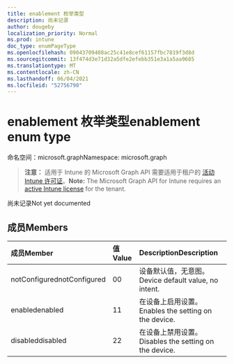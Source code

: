 ```yaml
---
title: enablement 枚举类型
description: 尚未记录
author: dougeby
localization_priority: Normal
ms.prod: intune
doc_type: enumPageType
ms.openlocfilehash: 09043709408ac25c41e8cef61157fbc7819f3d8d
ms.sourcegitcommit: 13f474d3e71d32a5dfe2efebb351e3a1a5aa9685
ms.translationtype: MT
ms.contentlocale: zh-CN
ms.lasthandoff: 06/04/2021
ms.locfileid: "52756790"
---
```

# <a name="enablement-enum-type"></a><span data-ttu-id="1d699-103">enablement 枚举类型</span><span class="sxs-lookup"><span data-stu-id="1d699-103">enablement enum type</span></span>

<span data-ttu-id="1d699-104">命名空间：microsoft.graph</span><span class="sxs-lookup"><span data-stu-id="1d699-104">Namespace: microsoft.graph</span></span>

> <span data-ttu-id="1d699-105">**注意：** 适用于 Intune 的 Microsoft Graph API 需要适用于租户的 [活动 Intune 许可证](https://go.microsoft.com/fwlink/?linkid=839381)。</span><span class="sxs-lookup"><span data-stu-id="1d699-105">**Note:** The Microsoft Graph API for Intune requires an [active Intune license](https://go.microsoft.com/fwlink/?linkid=839381) for the tenant.</span></span>

<span data-ttu-id="1d699-106">尚未记录</span><span class="sxs-lookup"><span data-stu-id="1d699-106">Not yet documented</span></span>

## <a name="members"></a><span data-ttu-id="1d699-107">成员</span><span class="sxs-lookup"><span data-stu-id="1d699-107">Members</span></span>
|<span data-ttu-id="1d699-108">成员</span><span class="sxs-lookup"><span data-stu-id="1d699-108">Member</span></span>|<span data-ttu-id="1d699-109">值</span><span class="sxs-lookup"><span data-stu-id="1d699-109">Value</span></span>|<span data-ttu-id="1d699-110">Description</span><span class="sxs-lookup"><span data-stu-id="1d699-110">Description</span></span>|
|:---|:---|:---|
|<span data-ttu-id="1d699-111">notConfigured</span><span class="sxs-lookup"><span data-stu-id="1d699-111">notConfigured</span></span>|<span data-ttu-id="1d699-112">0</span><span class="sxs-lookup"><span data-stu-id="1d699-112">0</span></span>|<span data-ttu-id="1d699-113">设备默认值，无意图。</span><span class="sxs-lookup"><span data-stu-id="1d699-113">Device default value, no intent.</span></span>|
|<span data-ttu-id="1d699-114">enabled</span><span class="sxs-lookup"><span data-stu-id="1d699-114">enabled</span></span>|<span data-ttu-id="1d699-115">1</span><span class="sxs-lookup"><span data-stu-id="1d699-115">1</span></span>|<span data-ttu-id="1d699-116">在设备上启用设置。</span><span class="sxs-lookup"><span data-stu-id="1d699-116">Enables the setting on the device.</span></span>|
|<span data-ttu-id="1d699-117">disabled</span><span class="sxs-lookup"><span data-stu-id="1d699-117">disabled</span></span>|<span data-ttu-id="1d699-118">2</span><span class="sxs-lookup"><span data-stu-id="1d699-118">2</span></span>|<span data-ttu-id="1d699-119">在设备上禁用设置。</span><span class="sxs-lookup"><span data-stu-id="1d699-119">Disables the setting on the device.</span></span>|




